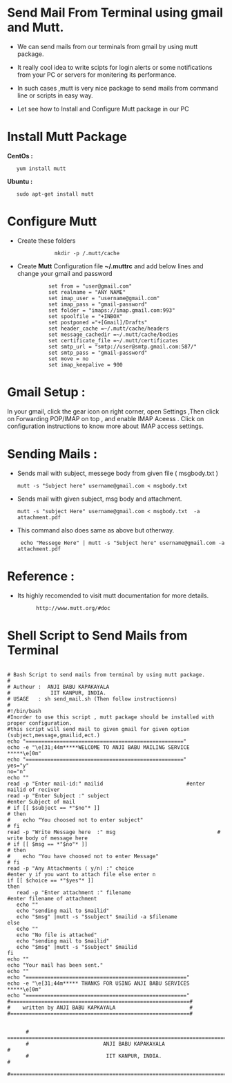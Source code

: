 # **Send Mail From Terminal  using gmail and Mutt.**
   
  - We can send mails from our terminals from gmail by using mutt package. 

  - It really cool idea to write scipts for login alerts  or some notifications from your PC or
    servers for monitering its performance.

  - In such cases ,mutt is very nice package to send mails from command line or scripts in easy way.
  
  - Let see how to Install and Configure Mutt package in our PC

# **Install Mutt Package**

**CentOs   :** 
                 
       yum install mutt  
       
**Ubuntu   :**  

       sudo apt-get install mutt

# **Configure Mutt**

- Create these folders

                  mkdir -p /.mutt/cache
                  
- Create **Mutt** Configuration file **~/.muttrc** and add below lines and change your gmail and password 

                set from = "user@gmail.com"
                set realname = "ANY NAME"
                set imap_user = "username@gmail.com"
                set imap_pass = "gmail-password"
                set folder = "imaps://imap.gmail.com:993"
                set spoolfile = "+INBOX"
                set postponed ="+[Gmail]/Drafts"
                set header_cache =~/.mutt/cache/headers
                set message_cachedir =~/.mutt/cache/bodies
                set certificate_file =~/.mutt/certificates
                set smtp_url = "smtp://user@smtp.gmail.com:587/"
                set smtp_pass = "gmail-password"
                set move = no 
                set imap_keepalive = 900
  
# **Gmail Setup :**

In your gmail, click the gear icon on right corner, open Settings ,Then click on Forwarding POP/IMAP on top , and enable IMAP Aceess . Click on configuration instructions to know more about IMAP access settings.

# **Sending Mails :**
  
  - Sends mail with subject, messege body from given file ( msgbody.txt )
               
        mutt -s "Subject here" username@gmail.com < msgbody.txt
  
  - Sends mail with given subject, msg body and attachment.
  
        mutt -s "subject Here" username@gmail.com < msgbody.txt  -a  attachment.pdf
   
  - This command also does same as above but otherway.
               
         echo "Messege Here" | mutt -s "Subject here" username@gmail.com -a attachment.pdf
   
# **Reference :**
   
   - Its highly recomended to visit mutt documentation for more details.
   
               http://www.mutt.org/#doc
             
             
# **Shell Script to Send Mails from Terminal**             
             
 ```shell
 
# Bash Script to send mails from terminal by using mutt package.
#
# Authour :  ANJI BABU KAPAKAYALA
#             IIT KANPUR, INDIA.
# USAGE   : sh send_mail.sh (Then follow instructionns)
#
#!/bin/bash
#Inorder to use this script , mutt package should be installed with proper configuration.
#this script will send mail to given gmail for given option (subject,message,gmailid,ect.)
echo "==================================================="
echo -e "\e[31;44m*****WELCOME TO ANJI BABU MAILING SERVICE *****\e[0m"
echo "==================================================="
yes="y"
no="n"
echo ""
read -p "Enter mail-id:" mailid                           #enter mailid of reciver
read -p "Enter Subject :" subject                                    #enter Subject of mail
# if [[ $subject == *"$no"* ]] 
# then
#    echo "You choosed not to enter subject"
# fi
read -p "Write Message here  :" msg                                 # write body of message here
# if [[ $msg == *"$no"* ]] 
# then
#    echo "You have choosed not to enter Message"
# fi
read -p "Any Attachments ( y/n) :" choice                           #enter y if you want to attach file else enter n
 if [[ $choice == *"$yes"* ]] 
 then
    read -p "Enter attachment :" filename                           #enter filename of attachment
    echo ""
    echo "sending mail to $mailid"
    echo "$msg" |mutt -s "$subject" $mailid -a $filename   
 else
    echo ""
    echo "No file is attached" 
    echo "sending mail to $mailid"
    echo "$msg" |mutt -s "$subject" $mailid   
 fi
echo ""
echo "Your mail has been sent."
echo ""
echo "===================================================="
echo -e "\e[31;44m***** THANKS FOR USING ANJI BABU SERVICES *****\e[0m"
echo "===================================================="
#==========================================================#
#    written by ANJI BABU KAPKAYALA                        #
#==========================================================#
 
 ```
 ```
 
       # =========================================================================#
       #                        ANJI BABU KAPAKAYALA                              #
       #                         IIT KANPUR, INDIA.                               #
       #==========================================================================#
 ```





